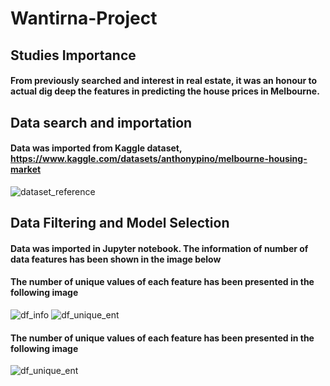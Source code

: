 # Wantirna-Project

## Studies Importance

#### From previously searched and interest in real estate, it was an honour to actual dig deep the features in predicting the house prices in Melbourne. 

## Data search and importation

#### Data was imported from Kaggle dataset, https://www.kaggle.com/datasets/anthonypino/melbourne-housing-market
![dataset_reference](https://github.com/LKDSOUZA/Wantirna-Project/assets/118155597/83f4739b-bc4f-4e2a-9819-bd39b09ff0d2)

## Data Filtering and Model Selection

#### Data was imported in Jupyter notebook. The information of number of data features has been shown in the image below
#### The number of unique values of each feature has been presented in the following image
![df_info](https://github.com/LKDSOUZA/Wantirna-Project/assets/118155597/c57cecf6-4a4f-4bc7-99df-6ede48ad90eb) ![df_unique_ent](https://github.com/LKDSOUZA/Wantirna-Project/assets/118155597/c0107dc2-01ed-4306-8b8e-ee37f6cbc849)

#### The number of unique values of each feature has been presented in the following image
![df_unique_ent](https://github.com/LKDSOUZA/Wantirna-Project/assets/118155597/c0107dc2-01ed-4306-8b8e-ee37f6cbc849)

